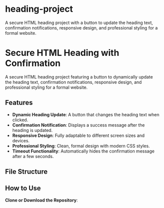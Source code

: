 # heading-project
A secure HTML heading project with a button to update the heading text, confirmation notifications, responsive design, and professional styling for a formal website.
# Secure HTML Heading with Confirmation

A secure HTML heading project featuring a button to dynamically update the heading text, confirmation notifications, responsive design, and professional styling for a formal website.

## Features

- **Dynamic Heading Update**: A button that changes the heading text when clicked.
- **Confirmation Notification**: Displays a success message after the heading is updated.
- **Responsive Design**: Fully adaptable to different screen sizes and devices.
- **Professional Styling**: Clean, formal design with modern CSS styles.
- **Timeout Functionality**: Automatically hides the confirmation message after a few seconds.

## File Structure


## How to Use

 **Clone or Download the Repository**:
   ```bash

